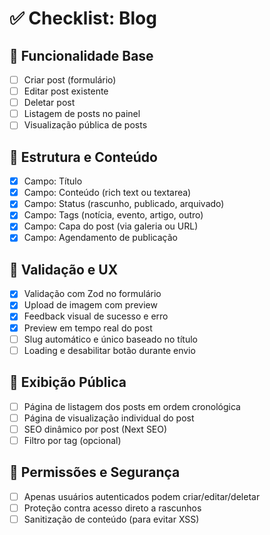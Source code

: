 # ✅ Checklist: Blog

## 📝 Funcionalidade Base

- [ ] Criar post (formulário)
- [ ] Editar post existente
- [ ] Deletar post
- [ ] Listagem de posts no painel
- [ ] Visualização pública de posts

## 🧩 Estrutura e Conteúdo

- [x] Campo: Título
- [x] Campo: Conteúdo (rich text ou textarea)
- [x] Campo: Status (rascunho, publicado, arquivado)
- [x] Campo: Tags (notícia, evento, artigo, outro)
- [x] Campo: Capa do post (via galeria ou URL)
- [x] Campo: Agendamento de publicação

## 🧠 Validação e UX

- [x] Validação com Zod no formulário
- [x] Upload de imagem com preview
- [x] Feedback visual de sucesso e erro
- [x] Preview em tempo real do post
- [ ] Slug automático e único baseado no título
- [ ] Loading e desabilitar botão durante envio

## 📣 Exibição Pública

- [ ] Página de listagem dos posts em ordem cronológica
- [ ] Página de visualização individual do post
- [ ] SEO dinâmico por post (Next SEO)
- [ ] Filtro por tag (opcional)

## 🔐 Permissões e Segurança

- [ ] Apenas usuários autenticados podem criar/editar/deletar
- [ ] Proteção contra acesso direto a rascunhos
- [ ] Sanitização de conteúdo (para evitar XSS)
